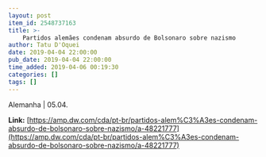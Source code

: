 ```yaml
---
layout: post
item_id: 2548737163
title: >-
    Partidos alemães condenam absurdo de Bolsonaro sobre nazismo
author: Tatu D'Oquei
date: 2019-04-04 22:00:00
pub_date: 2019-04-04 22:00:00
time_added: 2019-04-06 00:19:30
categories: []
tags: []
---
```


Alemanha | 05.04.

**Link:** [https://amp.dw.com/cda/pt-br/partidos-alem%C3%A3es-condenam-absurdo-de-bolsonaro-sobre-nazismo/a-48221777](https://amp.dw.com/cda/pt-br/partidos-alem%C3%A3es-condenam-absurdo-de-bolsonaro-sobre-nazismo/a-48221777)

